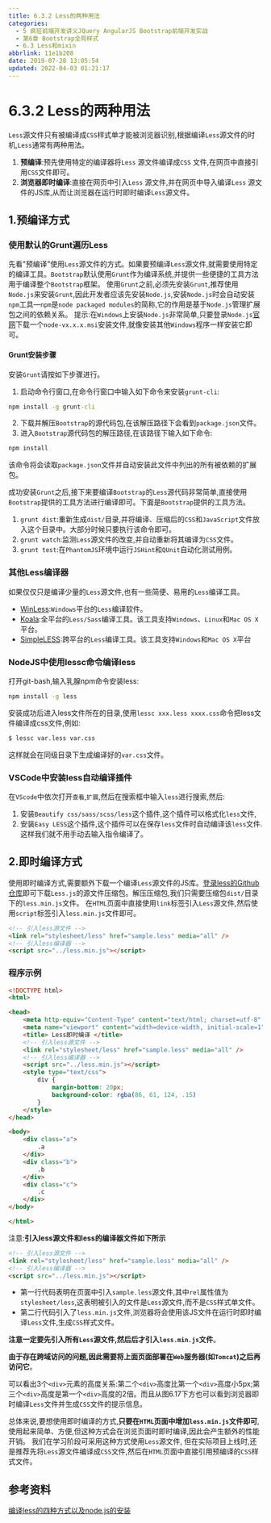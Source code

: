 ```yaml
---
title: 6.3.2 Less的两种用法
categories: 
  - 5 疯狂前端开发讲义JQuery AngularJS Bootstrap前端开发实战
  - 第6章 Bootstrap全局样式
  - 6.3 Less和mixin
abbrlink: 11e1b208
date: 2019-07-28 13:05:54
updated: 2022-04-03 01:21:17
---
```

# 6.3.2 Less的两种用法 #
`Less`源文件只有被编译成`CSS`样式单才能被浏览器识别,根据编译`Less`源文件的时机,`Less`通常有两种用法。
1. **预编译**:预先使用特定的编译器将`Less` 源文件编译成`CSS` 文件,在网页中直接引用`CSS`文件即可。
2. **浏览器即时编译**:直接在网页中引入`Less` 源文件,并在网页中导入编译`Less` 源文件的JS库,从而让浏览器在运行时即时编译`Less`源文件。

## 1.预编译方式 ##
### 使用默认的Grunt遍历Less ###
先看"预编译"使用`Less`源文件的方式。如果要预编译`Less`源文件,就需要使用特定的编译工具。`Bootstrap`默认使用`Grunt`作为编译系统,并提供一些便捷的工具方法用于编译整个`Bootstrap`框架。
使用`Grunt`之前,必须先安装`Grunt`,推荐使用`Node.js`来安装`Grunt`,因此开发者应该先安装`Node.js`,安装`Node.js`时会自动安装`npm`工具—`npm`是`node packaged modules`的简称,它的作用是基于`Node.js`管理扩展包之间的依赖关系。
提示:在`Windows`上安装`Node.js`非常简单,只要登录`Node.js`[官网](https://nodejs.org/)下载一个`node-vx.x.x.msi`安装文件,就像安装其他`Windows`程序一样安装它即可。
#### Grunt安装步骤 ####
安装`Grunt`请按如下步骤进行。
1. 启动命令行窗口,在命令行窗口中输入如下命令来安装`grunt-cli`:
```cmd
npm install -g grunt-cli
```
2. 下载并解压`Bootstrap`的源代码包,在该解压路径下会看到`package.json`文件。
3. 进入`Bootstrap`源代码包的解压路径,在该路径下输入如下命令:
```cmd
npm install
```
该命令将会读取`package.json`文件并自动安装此文件中列出的所有被依赖的扩展包。

成功安装`Grunt`之后,接下来要编译`Bootstrap`的`Less`源代码非常简单,直接使用`Bootstrap`提供的工具方法进行编译即可。下面是`Bootstrap`提供的工具方法。
1. `grunt dist`:重新生成`dist/`目录,并将编译、压缩后的`CSS`和`JavaScript`文件放入这个目录中。大部分时候只要执行该命令即可。
2. `grunt watch`:监测`Less`源文件的改变,并自动重新将其编译为`CSS`文件。
3. `grunt test`:在`PhantomJS`环境中运行`JSHint`和`QUnit`自动化测试用例。

### 其他Less编译器 ###
如果仅仅只是编译少量的`Less`源文件,也有一些简便、易用的`Less`编译工具。
- [WinLess](http://winless.org):`Windows`平台的`Less`编译软件。
- [Koala](http://koala-app.com):全平台的`Less/Sass`编译工具。该工具支持`Windows`、`Linux`和`Mac OS X`平台。
- [SimpleLESS](https://wearekiss.com/simpless):跨平台的`Less`编译工具。该工具支持`Windows`和`Mac OS X`平台



### NodeJS中使用lessc命令编译less ###
打开git-bash,输入乳腺npm命令安装less:
```cmd
npm install -g less
```
安装成功后进入less文件所在的目录,使用`lessc xxx.less xxxx.css`命令把less文件编译成css文件,例如:
```cmd
$ lessc var.less var.css
```
这样就会在同级目录下生成编译好的`var.css`文件。
### VSCode中安装less自动编译插件 ###
在`VScode`中依次打开`查看`,`扩展`,然后在搜索框中输入`less`进行搜索,然后:
1. 安装`Beautify css/sass/scss/less`这个插件,这个插件可以格式化`less`文件,
2. 安装`Easy LESS`这个插件,这个插件可以在保存`less`文件时自动编译该`less`文件.这样我们就不用手动去输入指令编译了。

## 2.即时编译方式 ##
使用即时编译方式,需要额外下载一个编译`Less`源文件的JS库。[登录less的Github仓库](https://github.com/less/less.js)即可下载`Less.js`的源文件压缩包。解压压缩包,我们只需要压缩包`dist/`目录下的`less.min.js`文件。
在`HTML`页面中直接使用`link`标签引入`Less`源文件,然后使用`script`标签引入`less.min.js`文件即可。

```html
<!-- 引入less源文件 -->
<link rel="stylesheet/less" href="sample.less" media="all" />
<!-- 引入less编译器 -->
<script src="../less.min.js"></script>
```
### 程序示例 ###
```html
<!DOCTYPE html>
<html>

<head>
    <meta http-equiv="Content-Type" content="text/html; charset=utf-8" />
    <meta name="viewport" content="width=device-width, initial-scale=1">
    <title> Less即时编译 </title>
    <!-- 引入less源文件 -->
    <link rel="stylesheet/less" href="sample.less" media="all" />
    <!-- 引入less编译器 -->
    <script src="../less.min.js"></script>
    <style type="text/css">
        div {
            margin-bottom: 20px;
            background-color: rgba(86, 61, 124, .15)
        }
    </style>
</head>

<body>
    <div class="a">
        .a
    </div>
    <div class="b">
        .b
    </div>
    <div class="c">
        .c
    </div>
</body>

</html>
```

注意:**引入less源文件和less的编译器文件如下所示**
```html
<!-- 引入less源文件 -->
<link rel="stylesheet/less" href="sample.less" media="all" />
<!-- 引入less编译器 -->
<script src="../less.min.js"></script>
```

- 第一行代码表明在页面中引入`sample.less`源文件,其中`rel`属性值为`stylesheet/less`,这表明被引入的文件是`Less`源文件,而不是`CSS`样式单文件。
- 第二行代码引入了`less.min.js`文件,浏览器将会使用该JS文件在运行时即时编译`Less`文件,生成`CSS`样式文件。

**注意一定要先引入所有`Less`源文件,然后后才引入`less.min.js`文件**。

**由于存在跨域访问的问题,因此需要将上面页面部署在`Web`服务器(如`Tomcat`)之后再访问它**。


可以看出3个`<div>`元素的高度关系:第二个`<div>`高度比第一个`<div>`高度小5px;第三个`<div>`高度是第一个`<div>`高度的2倍。而且从图6.17下方也可以看到浏览器即时编译`Less`文件并生成`CSS`文件的提示信息。


总体来说,要想使用即时编译的方式,**只要在`HTML`页面中增加`less.min.js`文件即可**,使用起来简单、方便,但这种方式会在浏览页面时即时编译,因此会产生额外的性能开销。
我们在学习阶段可采用这种方式使用`Less`源文件,
但在实际项目上线时,还是推荐先将`Less`源文件编译成`CSS`文件,然后在`HTML`页面中直接引用预编译的`CSS`样式文件。

## 参考资料 ##
[编译less的四种方式以及node.js的安装](https://blog.csdn.net/sun_dongliang/article/details/82750773#t2)
